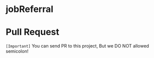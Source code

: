 # jobReferral

# Pull Request
`[Important]` You can send PR to this project, But we DO NOT allowed semicolon!
